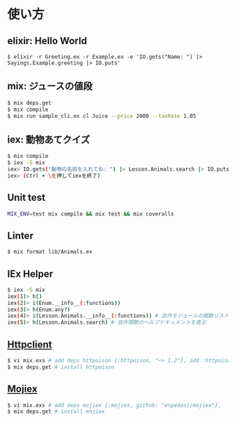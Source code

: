 # 使い方

## elixir: Hello World

```
$ elixir -r Greeting.ex -r Example.ex -e 'IO.gets("Name: ") |> Sayings.Example.greeting |> IO.puts'
```

## mix: ジュースの値段

```bash
$ mix deps.get
$ mix compile
$ mix run sample_cli.ex cl Juice --price 2000 --taxRate 1.05
```

## iex: 動物あてクイズ

```bash
$ mix compile
$ iex -S mix
iex> IO.gets("動物の名前を入れてね: ") |> Lesson.Animals.search |> IO.puts
iex> (Ctrl + \を押してiexを終了)
```

## Unit test

```bash
MIX_ENV=test mix compile && mix test && mix coveralls
```

## Linter

```bash
$ mix format lib/Animals.ex
```

## IEx Helper

```bash
$ iex -S mix
iex(1)> h()
iex(2)> i(Enum.__info__(:functions))
iex(3)> h(Enum.any?)
iex(4)> i(Lesson.Animals.__info__(:functions)) # 自作モジュールの関数リストを表示
iex(5)> h(Lesson.Animals.search) # 自作関数のヘルプドキュメントを表示
```

## [Httpclient](https://github.com/edgurgel/httpoison)

```bash
$ vi mix.exs # add deps httpoison {:httpoison, "~> 1.2"}, add :httpoison to applications.
$ mix deps.get # install httpoison
```

## [Mojiex](https://github.com/enpedasi/Mojiex)

```bash
$ vi mix.exs # add deps mojiex {:mojiex, github: "enpedasi/mojiex"},
$ mix deps.get # install mojiex
```
